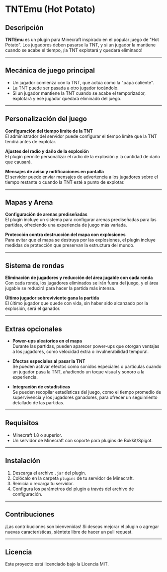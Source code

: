 # TNTEmu (Hot Potato)

## Descripción

**TNTEmu** es un plugin para Minecraft inspirado en el popular juego de "Hot Potato". Los jugadores deben pasarse la TNT, y si un jugador la mantiene cuando se acabe el tiempo, ¡la TNT explotará y quedará eliminado!

---

## Mecánica de juego principal

- Un jugador comienza con la TNT, que actúa como la "papa caliente".
- La TNT puede ser pasada a otro jugador tocándolo.
- Si un jugador mantiene la TNT cuando se acabe el temporizador, explotará y ese jugador quedará eliminado del juego.

---

## Personalización del juego

**Configuración del tiempo límite de la TNT**  
El administrador del servidor puede configurar el tiempo límite que la TNT tendrá antes de explotar.

**Ajustes del radio y daño de la explosión**  
El plugin permite personalizar el radio de la explosión y la cantidad de daño que causará.

**Mensajes de aviso y notificaciones en pantalla**  
El servidor puede enviar mensajes de advertencia a los jugadores sobre el tiempo restante o cuando la TNT esté a punto de explotar.

---

## Mapas y Arena

**Configuración de arenas prediseñadas**  
El plugin incluye un sistema para configurar arenas prediseñadas para las partidas, ofreciendo una experiencia de juego más variada.

**Protección contra destrucción del mapa con explosiones**  
Para evitar que el mapa se destruya por las explosiones, el plugin incluye medidas de protección que preservan la estructura del mundo.

---

## Sistema de rondas

**Eliminación de jugadores y reducción del área jugable con cada ronda**  
Con cada ronda, los jugadores eliminados se irán fuera del juego, y el área jugable se reducirá para hacer la partida más intensa.

**Último jugador sobreviviente gana la partida**  
El último jugador que quede con vida, sin haber sido alcanzado por la explosión, será el ganador.

---

## Extras opcionales

- **Power-ups aleatorios en el mapa**  
  Durante las partidas, pueden aparecer power-ups que otorgan ventajas a los jugadores, como velocidad extra o invulnerabilidad temporal.
  
- **Efectos especiales al pasar la TNT**  
  Se pueden activar efectos como sonidos especiales o partículas cuando un jugador pasa la TNT, añadiendo un toque visual y sonoro a la experiencia.

- **Integración de estadísticas**  
  Se pueden recopilar estadísticas del juego, como el tiempo promedio de supervivencia y los jugadores ganadores, para ofrecer un seguimiento detallado de las partidas.

---

## Requisitos

- Minecraft 1.8 o superior.
- Un servidor de Minecraft con soporte para plugins de Bukkit/Spigot.

---

## Instalación

1. Descarga el archivo `.jar` del plugin.
2. Colócalo en la carpeta `plugins` de tu servidor de Minecraft.
3. Reinicia o recarga tu servidor.
4. Configura los parámetros del plugin a través del archivo de configuración.

---

## Contribuciones

¡Las contribuciones son bienvenidas! Si deseas mejorar el plugin o agregar nuevas características, siéntete libre de hacer un pull request.

---

## Licencia

Este proyecto está licenciado bajo la Licencia MIT.

